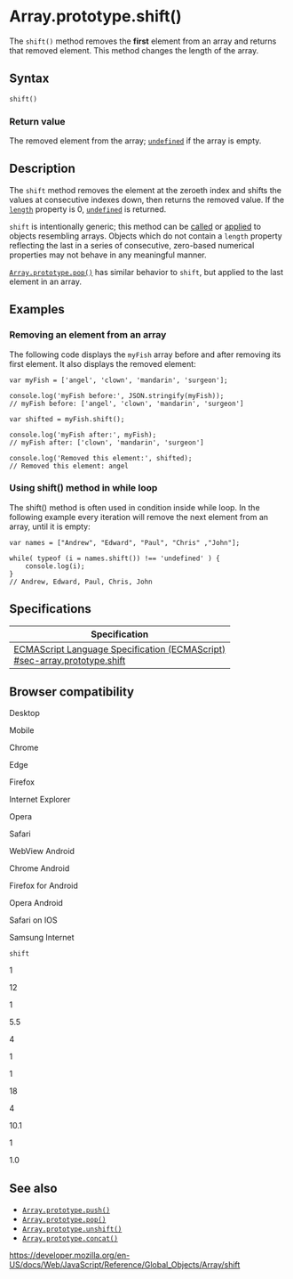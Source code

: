 # Array.prototype.shift()

The `shift()` method removes the **first** element from an array and returns that removed element. This method changes the length of the array.

## Syntax

    shift()

### Return value

The removed element from the array; [`undefined`](../undefined) if the array is empty.

## Description

The `shift` method removes the element at the zeroeth index and shifts the values at consecutive indexes down, then returns the removed value. If the [`length`](length) property is 0, [`undefined`](../undefined) is returned.

`shift` is intentionally generic; this method can be [called](../function/call) or [applied](../function/apply) to objects resembling arrays. Objects which do not contain a `length` property reflecting the last in a series of consecutive, zero-based numerical properties may not behave in any meaningful manner.

[`Array.prototype.pop()`](pop) has similar behavior to `shift`, but applied to the last element in an array.

## Examples

### Removing an element from an array

The following code displays the `myFish` array before and after removing its first element. It also displays the removed element:

    var myFish = ['angel', 'clown', 'mandarin', 'surgeon'];

    console.log('myFish before:', JSON.stringify(myFish));
    // myFish before: ['angel', 'clown', 'mandarin', 'surgeon']

    var shifted = myFish.shift();

    console.log('myFish after:', myFish);
    // myFish after: ['clown', 'mandarin', 'surgeon']

    console.log('Removed this element:', shifted);
    // Removed this element: angel

### Using shift() method in while loop

The shift() method is often used in condition inside while loop. In the following example every iteration will remove the next element from an array, until it is empty:

    var names = ["Andrew", "Edward", "Paul", "Chris" ,"John"];

    while( typeof (i = names.shift()) !== 'undefined' ) {
        console.log(i);
    }
    // Andrew, Edward, Paul, Chris, John

## Specifications

<table><thead><tr class="header"><th>Specification</th></tr></thead><tbody><tr class="odd"><td><a href="https://tc39.es/ecma262/#sec-array.prototype.shift">ECMAScript Language Specification (ECMAScript)<br />
<span class="small">#sec-array.prototype.shift</span></a></td></tr></tbody></table>

## Browser compatibility

Desktop

Mobile

Chrome

Edge

Firefox

Internet Explorer

Opera

Safari

WebView Android

Chrome Android

Firefox for Android

Opera Android

Safari on IOS

Samsung Internet

`shift`

1

12

1

5.5

4

1

1

18

4

10.1

1

1.0

## See also

-   [`Array.prototype.push()`](push)
-   [`Array.prototype.pop()`](pop)
-   [`Array.prototype.unshift()`](unshift)
-   [`Array.prototype.concat()`](concat)

<a href="https://developer.mozilla.org/en-US/docs/Web/JavaScript/Reference/Global_Objects/Array/shift" class="_attribution-link">https://developer.mozilla.org/en-US/docs/Web/JavaScript/Reference/Global_Objects/Array/shift</a>
